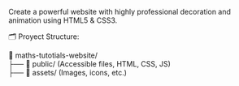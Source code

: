Create a powerful website with highly professional decoration and animation using HTML5 & CSS3.

🗂️ Proyect Structure:

📂 maths-tutotials-website/  
├── 📁 public/ (Accessible files, HTML, CSS, JS)  
├── 📁 assets/ (Images, icons, etc.)  

